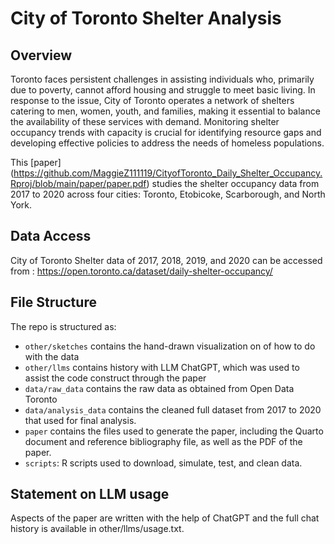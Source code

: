 # City of Toronto Shelter Analysis

## Overview
Toronto faces persistent challenges in assisting individuals who, primarily due to poverty, cannot afford housing and struggle to meet basic living. In response to the issue, City of Toronto operates a network of shelters catering to men, women, youth, and families, making it essential to balance the availability of these services with demand. Monitoring shelter occupancy trends with capacity is crucial for identifying resource gaps and developing effective policies to address the needs of homeless populations.

This [paper] (https://github.com/MaggieZ111119/CityofToronto_Daily_Shelter_Occupancy.Rproj/blob/main/paper/paper.pdf) studies the shelter occupancy data from 2017 to 2020 across four cities: Toronto, Etobicoke, Scarborough, and North York.


## Data Access

City of Toronto Shelter data of 2017, 2018, 2019, and 2020 can be accessed from : https://open.toronto.ca/dataset/daily-shelter-occupancy/ 



## File Structure

The repo is structured as:

-   `other/sketches` contains the hand-drawn visualization on of how to do with the data
-   `other/llms` contains history with LLM ChatGPT, which was used to assist the code construct through the paper
-   `data/raw_data` contains the raw data as obtained from Open Data Toronto
-   `data/analysis_data` contains the cleaned full dataset from 2017 to 2020 that used for final analysis.
-   `paper` contains the files used to generate the paper, including the Quarto document and reference bibliography file, as well as the PDF of the paper.
-   `scripts`: R scripts used to download, simulate, test, and clean data.


## Statement on LLM usage

Aspects of the paper are written with the help of ChatGPT and the full chat history is available in other/llms/usage.txt.